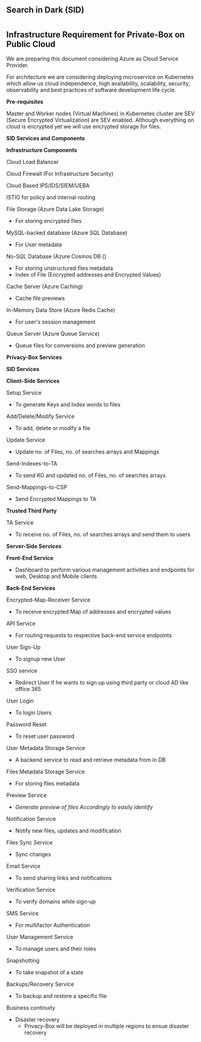 ## Search in Dark (SID)

#
## Infrastructure Requirement for Private-Box on Public Cloud

We are preparing this document considering Azure as Cloud Service Provider.

For architecture we are considering deploying microservice on Kubernetes which allow us cloud independence, high availability, scalability, security, observability and best practices of software development life cycle.

**Pre-requisites**

Master and Worker nodes (Virtual Machines) in Kubernetes cluster are SEV (Secure Encrypted Virtualization) are SEV enabled. Although everything on cloud is encrypted yet we will use encrypted storage for files.

**SID Services and Components**

**Infrastructure Components**

Cloud Load Balancer

Cloud Firewall (For Infrastructure Security)

Cloud Based IPS/IDS/SIEM/UEBA

ISTIO for policy and internal routing

File Storage (Azure Data Lake Storage)

- For storing encrypted files

MySQL-backed database (Azure SQL Database)

- For User metadata

No-SQL Database (Azure Cosmos DB ()

- For storing unstructured files metadata
- Index of File (Encrypted addresses and Encrypted Values)

Cache Server (Azure Caching)

- Cache file previews

In-Memory Data Store (Azure Redis Cache)

- For user&#39;s session management

Queue Server (Azure Queue Service)

- Queue files for conversions and preview generation

**Privacy-Box Services**

**SID Services**

**Client-Side Services**

Setup Service

- To generate Keys and Index words to files

Add/Delete/Modify Service

- To add, delete or modify a file

Update Service

- Update no. of Files, no. of searches arrays and Mappings

Send-Indexes-to-TA

- To send KG and updated no. of Files, no. of searches arrays

Send-Mappings-to-CSP

- Send Encrypted Mappings to TA

**Trusted Third Party**

TA Service

- To receive no. of Files, no. of searches arrays and send them to users

**Server-Side Services**

**Front-End Service**

- Dashboard to perform various management activities and endpoints for web, Desktop and Mobile clients

**Back-End Services**

Encrypted-Map-Receiver Service

- To receive encrypted Map of addresses and encrypted values

API Service

- For routing requests to respective back-end service endpoints

User Sign-Up

- To signup new User

SSO service

- Redirect User if he wants to sign up using third party or cloud AD like office 365

User Login

- To login Users

Password Reset

- To reset user password

User Metadata Storage Service

- A backend service to read and retrieve metadata from in DB

Files Metadata Storage Service

- For storing files metadata

Preview Service

- _Generate preview of files Accordingly to easily identify_

Notification Service

- Notify new files, updates and modification

Files Sync Service

- Sync changes

Email Service

- To send sharing links and notifications

Verification Service

- To verify domains while sign-up

SMS Service

- For multifactor Authentication

User Management Service

- To manage users and their roles

Snapshotting

- To take snapshot of a state

Backups/Recovery Service

- To backup and restore a specific file

Business continuity

- Disaster recovery
  - Privacy-Box will be deployed in multiple regions to ensue disaster recovery
